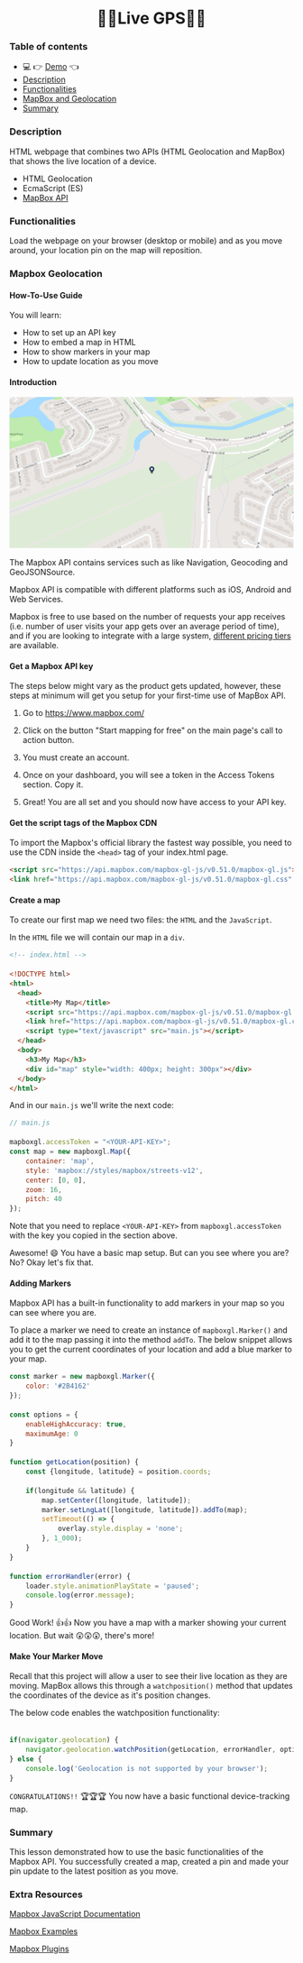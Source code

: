 <h1 align="center">📍🚗Live GPS🚗📍</h1>

### Table of contents
- :computer: :point_right: [Demo](https://moorebarrett-jodiann.github.io/live-gps/) :point_left:
- [Description](#description)
- [Functionalities](#functionalities)
- [MapBox and Geolocation](#mapbox-geolocation)
- [Summary](#summary)

### Description

HTML webpage that combines two APIs (HTML Geolocation and MapBox) that shows the live location of a device.
- HTML Geolocation
- EcmaScript (ES)
- [MapBox API](https://www.mapbox.com/)

### Functionalities

Load the webpage on your browser (desktop or mobile) and as you move around, your location pin on the map will reposition.

### Mapbox Geolocation

#### How-To-Use Guide

You will learn:

- How to set up an API key
- How to embed a map in HTML
- How to show markers in your map
- How to update location as you move

#### Introduction

![Map](./src/images/map.png?raw=true "Map")

The Mapbox API contains services such as like Navigation, Geocoding and GeoJSONSource.

Mapbox API is compatible with different platforms such as iOS, Android and Web Services.

Mapbox is free to use based on the number of requests your app receives (i.e. number of user visits your app gets over an average period of time), and if you are looking to integrate with a large system, [different pricing tiers](https://www.mapbox.com/pricing/) are available.

#### Get a Mapbox API key

The steps below might vary as the product gets updated, however, these steps at minimum will get you setup for your first-time use of MapBox API.

1.  Go to <https://www.mapbox.com/>

2.  Click on the button "Start mapping for free" on the main page's call to action button.

3.  You must create an account.

4.  Once on your dashboard, you will see a token in the Access Tokens section. Copy it.

5. Great! You are all set and you should now have access to your API key.

#### Get the script tags of the Mapbox CDN

To import the Mapbox's official library the fastest way possible, you need to use the CDN inside the `<head>` tag of your index.html page.

```html
<script src="https://api.mapbox.com/mapbox-gl-js/v0.51.0/mapbox-gl.js"></script>
<link href="https://api.mapbox.com/mapbox-gl-js/v0.51.0/mapbox-gl.css" rel="stylesheet"/>
```
#### Create a map

To create our first map we need two files: the `HTML` and the `JavaScript`.

In the `HTML` file we will contain our map in a `div`.

```html
<!-- index.html -->

<!DOCTYPE html>
<html>
  <head>
    <title>My Map</title>
    <script src="https://api.mapbox.com/mapbox-gl-js/v0.51.0/mapbox-gl.js"></script>
    <link href="https://api.mapbox.com/mapbox-gl-js/v0.51.0/mapbox-gl.css" rel="stylesheet"/>
    <script type="text/javascript" src="main.js"></script>
  </head>
  <body>
    <h3>My Map</h3>
    <div id="map" style="width: 400px; height: 300px"></div>    
  </body>
</html>
```

And in our `main.js` we'll write the next code:

```javascript
// main.js

mapboxgl.accessToken = "<YOUR-API-KEY>";
const map = new mapboxgl.Map({
    container: 'map',
    style: 'mapbox://styles/mapbox/streets-v12',
    center: [0, 0],
    zoom: 16,
    pitch: 40
});

```
Note that you need to replace `<YOUR-API-KEY>` from `mapboxgl.accessToken` with the key you copied in the section above.

Awesome! 😄 You have a basic map setup. But can you see where you are? No? Okay let's fix that.

#### Adding Markers

Mapbox API has a built-in functionality to add markers in your map so you can see where you are.

To place a marker we need to create an instance of `mapboxgl.Marker()` and add it to the map passing it into the method `addTo`. The below snippet allows you to get the current coordinates of your location and add a blue marker to your map.

```javascript
const marker = new mapboxgl.Marker({ 
    color: '#2B4162' 
});

const options = {
    enableHighAccuracy: true,
    maximumAge: 0
}

function getLocation(position) {
    const {longitude, latitude} = position.coords;
    
    if(longitude && latitude) {
        map.setCenter([longitude, latitude]);
        marker.setLngLat([longitude, latitude]).addTo(map);
        setTimeout(() => {
            overlay.style.display = 'none';
        }, 1_000);
    }    
}

function errorHandler(error) {
    loader.style.animationPlayState = 'paused';
    console.log(error.message);
}

```
Good Work! 👍👍 Now you have a map with a marker showing your current location. But wait 😲😲😲, there's more!

#### Make Your Marker Move

Recall that this project will allow a user to see their live  location as they are moving. MapBox allows this through a `watchposition()` method that updates the coordinates of the device as it's position changes.

The below code enables the watchposition functionality:

```javascript

if(navigator.geolocation) {
    navigator.geolocation.watchPosition(getLocation, errorHandler, options);
} else {
    console.log('Geolocation is not supported by your browser');
}

```
`CONGRATULATIONS!!` 🏆🏆🏆 You now have a basic functional device-tracking map. 

### Summary

This lesson demonstrated how to use the basic functionalities of the Mapbox API. You successfully created a map, created a pin and made your pin update to the latest position as you move.

### Extra Resources

[Mapbox JavaScript Documentation](https://www.mapbox.com/mapbox-gl-js/api)

[Mapbox Examples](https://www.mapbox.com/mapbox-gl-js/example/simple-map/)

[Mapbox Plugins](https://www.mapbox.com/mapbox-gl-js/plugins)